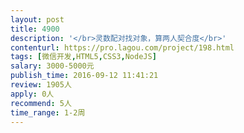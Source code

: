 ```yaml
---                
layout: post       
title: 4900           
description: '</br>灵数配对找对象，算两人契合度</br>'     
contenturl: https://pro.lagou.com/project/198.html      
tags: [微信开发,HTML5,CSS3,NodeJS]            
salary: 3000-5000元          
publish_time: 2016-09-12 11:41:21         
review: 1905人                   
apply: 0人                   
recommend: 5人                   
time_range: 1-2周              
---                 
```

